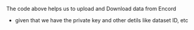 The code above helps us to upload and Download data from Encord 

- given that we have the private key and other detils like dataset ID, etc

